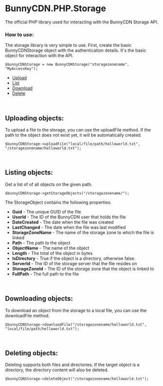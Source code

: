 # BunnyCDN.PHP.Storage
The official PHP library used for interacting with the BunnyCDN Storage API.

### How to use:

The storage library is very simple to use. First, create the basic BunnyCDNStorage object with the authentication details. It's the basic object for interaction with the API.

```
$bunnyCDNStorage = new BunnyCDNStorage("storagezonename", "MyAccessKey");
```
- [Upload](#uploading-objects)
- [List](#listing-objects)
- [Download](#downloading-objects)
- [Delete](#deleting-objects)

<br/>

## Uploading objects:
To upload a file to the storage, you can use the uploadFile method. If the path to the object does not exist yet, it will be automatically created.

```
$bunnyCDNStorage->uploadFile("local/file/path/helloworld.txt", "/storagezonename/helloworld.txt");
```

<br/>

## Listing objects:
Get a list of of all objects on the given path.
```
$bunnyCDNStorage->getStorageObjects("/storagezonename/");
```

The StorageObject contains the following properties:
- **Guid** - The unique GUID of the file
- **UserId** - The ID of the BunnyCDN user that holds the file
- **DateCreated** - The date when the file was created
- **LastChanged** - The date when the file was last modified
- **StorageZoneName** - The name of the storage zone to which the file is linked
- **Path** - The path to the object
- **ObjectName** - The name of the object
- **Length** - The total of the object in bytes
- **IsDirectory** - True if the object is a directory, otherwise false.
- **ServerId** - The ID of the storage server that the file resides on
- **StorageZoneId** - The ID of the storage zone that the object is linked to
- **FullPath** - The full path to the file


<br/>

## Downloading objects:
To download an object from the storage to a local file, you can use the downloadFile method.

```
$bunnyCDNStorage->downloadFile("/storagezonename/helloworld.txt", "local/file/path/helloworld.txt");
```

<br/>

## Deleting objects:
Deleting supports both files and directories. If the target object is a directory, the directory content will also be deleted.
```
$bunnyCDNStorage->deleteObject("/storagezonename/helloworld.txt");
```
